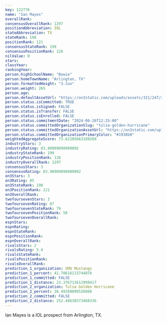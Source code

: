 ```yaml
---
key: 122776
name: "Ian Mayes"
overallRank: 
consensusOverallRank: 1297
positionAbbreviation: IOL
stateAbbreviation: TX
stateRank: 198
positionRank: 121
consensusStateRank: 199
consensusPositionRank: 126
nilValue: 0
stars: 
classYear: 
rankingYear: 
person.highSchoolName: "Bowie"
person.homeTownName: "Arlington, TX"
person.formattedHeight: "3-Jun"
person.weight: 265
person.age: 
person.defaultAssetUrl: "https://on3static.com/uploads/assets/321/247/247321.png"
person.status.isCommitted: TRUE
person.status.isSigned: FALSE
person.status.isTransfer: FALSE
person.status.isEnrolled: FALSE
person.status.commitmentDate: "2024-06-26T12:25:00"
person.status.committedOrganizationSlug: "tulsa-golden-hurricane"
person.status.committedOrganizationAssetUrl: "https://on3static.com/uploads/assets/285/150/150285.svg"
person.status.committedOrganizationPrimaryColor: "#1938b0"
weightedAggregateScore: 73.62205663189269
industryStars: 3
industryRating: 83.90909090909092
industryStateRank: 199
industryPositionRank: 126
industryOverallRank: 1297
consensusStars: 3
consensusRating: 83.90909090909092
on3Stars: 3
on3Rating: 85
on3StateRank: 198
on3PositionRank: 121
on3OverallRank: 
twofoursevenStars: 3
twofoursevenRating: 87
twofoursevenStateRank: 79
twofoursevenPositionRank: 58
twofoursevenOverallRank: 
espnStars: 
espnRating: 
espnStateRank: 
espnPositionRank: 
espnOverallRank: 
rivalsStars: 2
rivalsRating: 5.4
rivalsStateRank: 
rivalsPositionRank: 
rivalsOverallRank: 
prediction_1_organization: SMU Mustangs
prediction_1_percent: 41.70616113744076
prediction_1_committed: FALSE
prediction_1_distance: 23.376713612999417
prediction_2_organization: Tulsa Golden Hurricane
prediction_2_percent: 36.49289099526066
prediction_2_committed: FALSE
prediction_2_distance: 252.48630373468336
---
```

Ian Mayes is a IOL prospect from Arlington, TX.